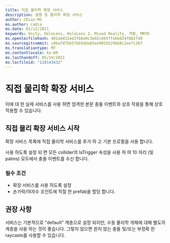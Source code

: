 ```yaml
---
title: 직접 물리학 확장 서비스
description: 설명 및 물리학 확장 서비스
author: CDiaz-MS
ms.author: cadia
ms.date: 01/12/2021
keywords: Unity, HoloLens, HoloLens 2, Mixed Reality, 개발, MRTK
ms.openlocfilehash: 401a9d31ed3fbbe0c3e02cb95ffebb024f882fd9
ms.sourcegitcommit: c0ba7d7bb57bb5dda65ee9019229b68c2ee7c267
ms.translationtype: MT
ms.contentlocale: ko-KR
ms.lasthandoff: 05/19/2021
ms.locfileid: "110143432"
---
```

# <a name="hand-physics-extension-services"></a>직접 물리학 확장 서비스

이에 대 한 실제 서비스를 사용 하면 엄격한 본문 충돌 이벤트와 상호 작용을 통해 상호 작용할 수 있습니다.

## <a name="getting-started-with-hand-physics-extension-service"></a>직접 물리 확장 서비스 시작

확장 서비스 목록에 직접 물리학 서비스를 추가 하 고 기본 프로필을 사용 합니다.

사용 하도록 설정 되 면 모든 collider의 IsTrigger 속성을 사용 하 여 10 자리 (및 palms) 모두에서 충돌 이벤트를 수신 합니다.

### <a name="prerequisites"></a>필수 조건

- 확장 서비스를 사용 하도록 설정
- 손가락/야자수 조인트에 적절 한 prefab을 할당 합니다.

## <a name="recommendations"></a>권장 사항

서비스는 기본적으로 "default" 계층으로 설정 되지만, 수동 물리학 개체에 대해 별도의 계층을 사용 하는 것이 좋습니다. 그렇지 않으면 원치 않는 충돌 및/또는 부정확 한 raycasts를 사용할 수 있습니다.
